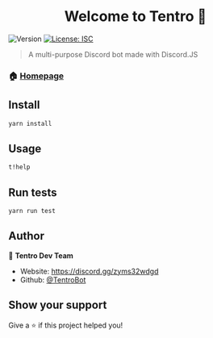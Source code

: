 <h1 align="center">Welcome to Tentro 👋</h1>
<p>
  <img alt="Version" src="https://img.shields.io/badge/version-0 Dev-blue.svg?cacheSeconds=2592000" />
  <a href="#" target="_blank">
    <img alt="License: ISC" src="https://img.shields.io/badge/License-ISC-yellow.svg" />
  </a>
</p>

> A  multi-purpose Discord bot made with Discord.JS

### 🏠 [Homepage](https://discord.gg/zyms32wdgd)

## Install

```sh
yarn install
```

## Usage

```sh
t!help
```

## Run tests

```sh
yarn run test
```

## Author

👤 **Tentro Dev Team**

* Website: https://discord.gg/zyms32wdgd
* Github: [@TentroBot](https://github.com/TentroBot)

## Show your support

Give a ⭐️ if this project helped you!